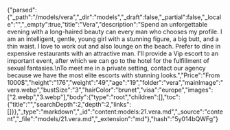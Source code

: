 {"parsed":{"_path":"/models/vera","_dir":"models","_draft":false,"_partial":false,"_locale":"","_empty":true,"title":"Vera","description":"Spend an unforgettable evening with a long-haired beauty can every man who chooses my profile. I am an intelligent, gentle, young girl with a stunning figure, a big butt, and a thin waist. I love to work out and also lounge on the beach. Prefer to dine in expensive restaurants with an attractive man. I'll provide a Vip escort to an important event, after which we can go to the hotel for the fulfillment of sexual fantasies.\nTo meet me in a private setting, contact our agency because we have the most elite escorts with stunning looks.","Price":"From 1000$","height":"176","weight":"49","age":"19","folder":"vera","mainImage":"vera.webp","bustSize":"3","hairColor":"brunet","visa":"europe","images":["2.webp","3.webp"],"body":{"type":"root","children":[],"toc":{"title":"","searchDepth":2,"depth":2,"links":[]}},"_type":"markdown","_id":"content:models:21.vera.md","_source":"content","_file":"models/21.vera.md","_extension":"md"},"hash":"5y014bQWFg"}